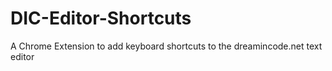 DIC-Editor-Shortcuts
====================

A Chrome Extension to add keyboard shortcuts to the dreamincode.net text editor
